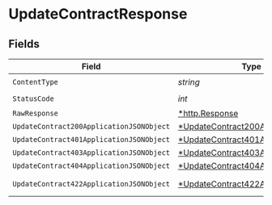 # UpdateContractResponse


## Fields

| Field                                                                                            | Type                                                                                             | Required                                                                                         | Description                                                                                      |
| ------------------------------------------------------------------------------------------------ | ------------------------------------------------------------------------------------------------ | ------------------------------------------------------------------------------------------------ | ------------------------------------------------------------------------------------------------ |
| `ContentType`                                                                                    | *string*                                                                                         | :heavy_check_mark:                                                                               | N/A                                                                                              |
| `StatusCode`                                                                                     | *int*                                                                                            | :heavy_check_mark:                                                                               | N/A                                                                                              |
| `RawResponse`                                                                                    | [*http.Response](https://pkg.go.dev/net/http#Response)                                           | :heavy_minus_sign:                                                                               | N/A                                                                                              |
| `UpdateContract200ApplicationJSONObject`                                                         | [*UpdateContract200ApplicationJSON](../../models/operations/updatecontract200applicationjson.md) | :heavy_minus_sign:                                                                               | OK                                                                                               |
| `UpdateContract401ApplicationJSONObject`                                                         | [*UpdateContract401ApplicationJSON](../../models/operations/updatecontract401applicationjson.md) | :heavy_minus_sign:                                                                               | Unauthenticated                                                                                  |
| `UpdateContract403ApplicationJSONObject`                                                         | [*UpdateContract403ApplicationJSON](../../models/operations/updatecontract403applicationjson.md) | :heavy_minus_sign:                                                                               | Forbidden                                                                                        |
| `UpdateContract404ApplicationJSONObject`                                                         | [*UpdateContract404ApplicationJSON](../../models/operations/updatecontract404applicationjson.md) | :heavy_minus_sign:                                                                               | Not Found                                                                                        |
| `UpdateContract422ApplicationJSONObject`                                                         | [*UpdateContract422ApplicationJSON](../../models/operations/updatecontract422applicationjson.md) | :heavy_minus_sign:                                                                               | Invalid data posted                                                                              |